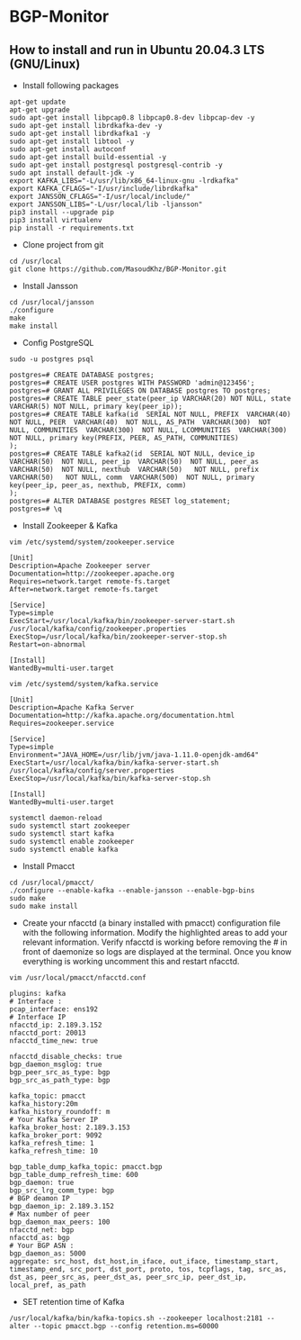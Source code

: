 # BGP-Monitor

## How to install and run in Ubuntu 20.04.3 LTS (GNU/Linux)
* Install following packages
``` 
apt-get update
apt-get upgrade
sudo apt-get install libpcap0.8 libpcap0.8-dev libpcap-dev -y
sudo apt-get install librdkafka-dev -y
sudo apt-get install librdkafka1 -y
sudo apt-get install libtool -y
sudo apt-get install autoconf
sudo apt-get install build-essential -y
sudo apt-get install postgresql postgresql-contrib -y
sudo apt install default-jdk -y
export KAFKA_LIBS="-L/usr/lib/x86_64-linux-gnu -lrdkafka"
export KAFKA_CFLAGS="-I/usr/include/librdkafka"
export JANSSON_CFLAGS="-I/usr/local/include/"
export JANSSON_LIBS="-L/usr/local/lib -ljansson"
pip3 install --upgrade pip
pip3 install virtualenv
pip install -r requirements.txt
```

* Clone project from git
```
cd /usr/local
git clone https://github.com/MasoudKhz/BGP-Monitor.git
```

* Install Jansson 
```
cd /usr/local/jansson
./configure
make
make install
```

* Config PostgreSQL
```
sudo -u postgres psql

postgres=# CREATE DATABASE postgres;
postgres=# CREATE USER postgres WITH PASSWORD 'admin@123456';
postgres=# GRANT ALL PRIVILEGES ON DATABASE postgres TO postgres;
postgres=# CREATE TABLE peer_state(peer_ip VARCHAR(20) NOT NULL, state VARCHAR(5) NOT NULL, primary key(peer_ip));
postgres=# CREATE TABLE kafka(id  SERIAL NOT NULL, PREFIX  VARCHAR(40) NOT NULL, PEER  VARCHAR(40)  NOT NULL, AS_PATH  VARCHAR(300)  NOT NULL, COMMUNITIES  VARCHAR(300)  NOT NULL, LCOMMUNITIES  VARCHAR(300)  NOT NULL, primary key(PREFIX, PEER, AS_PATH, COMMUNITIES)
);
postgres=# CREATE TABLE kafka2(id  SERIAL NOT NULL, device_ip  VARCHAR(50)  NOT NULL, peer_ip  VARCHAR(50)  NOT NULL, peer_as  VARCHAR(50)  NOT NULL, nexthub  VARCHAR(50)   NOT NULL, prefix  VARCHAR(50)   NOT NULL, comm  VARCHAR(500)  NOT NULL, primary key(peer_ip, peer_as, nexthub, PREFIX, comm)
);
postgres=# ALTER DATABASE postgres RESET log_statement;
postgres=# \q
```

* Install Zookeeper & Kafka
```
vim /etc/systemd/system/zookeeper.service
```
```
[Unit]
Description=Apache Zookeeper server
Documentation=http://zookeeper.apache.org
Requires=network.target remote-fs.target
After=network.target remote-fs.target

[Service]
Type=simple
ExecStart=/usr/local/kafka/bin/zookeeper-server-start.sh /usr/local/kafka/config/zookeeper.properties
ExecStop=/usr/local/kafka/bin/zookeeper-server-stop.sh
Restart=on-abnormal

[Install]
WantedBy=multi-user.target
```

```
vim /etc/systemd/system/kafka.service
```
```
[Unit]
Description=Apache Kafka Server
Documentation=http://kafka.apache.org/documentation.html
Requires=zookeeper.service

[Service]
Type=simple
Environment="JAVA_HOME=/usr/lib/jvm/java-1.11.0-openjdk-amd64"
ExecStart=/usr/local/kafka/bin/kafka-server-start.sh /usr/local/kafka/config/server.properties
ExecStop=/usr/local/kafka/bin/kafka-server-stop.sh

[Install]
WantedBy=multi-user.target
```
```
systemctl daemon-reload
sudo systemctl start zookeeper
sudo systemctl start kafka
sudo systemctl enable zookeeper
sudo systemctl enable kafka
```

* Install Pmacct
```
cd /usr/local/pmacct/
./configure --enable-kafka --enable-jansson --enable-bgp-bins
sudo make
sudo make install
```

* Create your nfacctd (a binary installed with pmacct) configuration file with the following information. Modify the highlighted areas to add your relevant information. Verify nfacctd is working before removing the # in front of daemonize so logs are displayed at the terminal. Once you know everything is working uncomment this and restart nfacctd.
```
vim /usr/local/pmacct/nfacctd.conf
```
```
plugins: kafka
# Interface :
pcap_interface: ens192
# Interface IP
nfacctd_ip: 2.189.3.152
nfacctd_port: 20013
nfacctd_time_new: true

nfacctd_disable_checks: true
bgp_daemon_msglog: true
bgp_peer_src_as_type: bgp
bgp_src_as_path_type: bgp

kafka_topic: pmacct
kafka_history:20m
kafka_history_roundoff: m
# Your Kafka Server IP
kafka_broker_host: 2.189.3.153
kafka_broker_port: 9092
kafka_refresh_time: 1
kafka_refresh_time: 10

bgp_table_dump_kafka_topic: pmacct.bgp
bgp_table_dump_refresh_time: 600
bgp_daemon: true
bgp_src_lrg_comm_type: bgp
# BGP deamon IP
bgp_daemon_ip: 2.189.3.152
# Max number of peer
bgp_daemon_max_peers: 100
nfacctd_net: bgp
nfacctd_as: bgp
# Your BGP ASN :
bgp_daemon_as: 5000
aggregate: src_host, dst_host,in_iface, out_iface, timestamp_start, timestamp_end, src_port, dst_port, proto, tos, tcpflags, tag, src_as, dst_as, peer_src_as, peer_dst_as, peer_src_ip, peer_dst_ip, local_pref, as_path
```

* SET retention time of Kafka
```
/usr/local/kafka/bin/kafka-topics.sh --zookeeper localhost:2181 --alter --topic pmacct.bgp --config retention.ms=60000 
```
